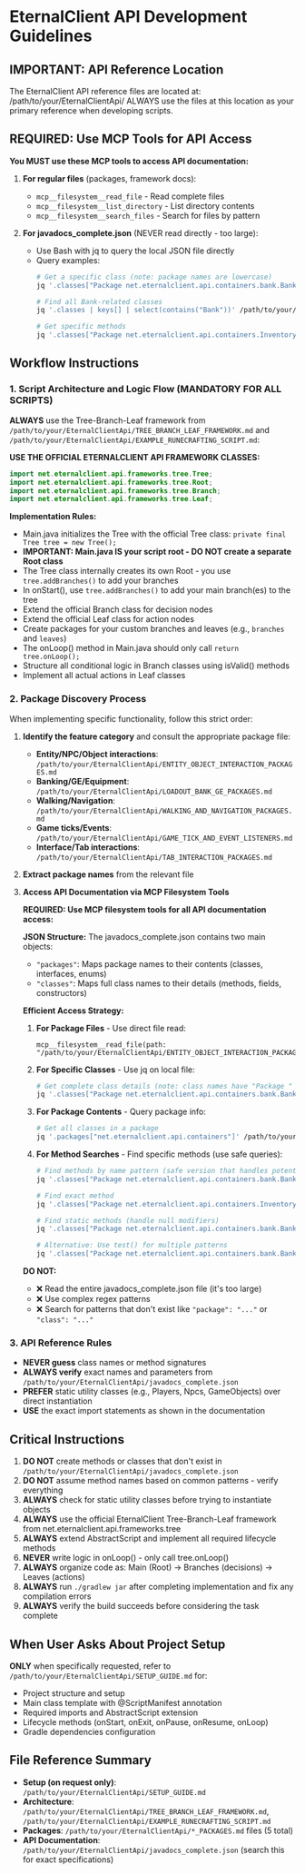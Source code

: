 # EternalClient API Development Guidelines

## IMPORTANT: API Reference Location
The EternalClient API reference files are located at: /path/to/your/EternalClientApi/
ALWAYS use the files at this location as your primary reference when developing scripts.

## REQUIRED: Use MCP Tools for API Access
**You MUST use these MCP tools to access API documentation:**

1. **For regular files** (packages, framework docs):
   - `mcp__filesystem__read_file` - Read complete files
   - `mcp__filesystem__list_directory` - List directory contents
   - `mcp__filesystem__search_files` - Search for files by pattern

2. **For javadocs_complete.json** (NEVER read directly - too large):
   - Use Bash with jq to query the local JSON file directly
   - Query examples:
     ```bash
     # Get a specific class (note: package names are lowercase)
     jq '.classes["Package net.eternalclient.api.containers.bank.Bank"]' /path/to/your/EternalClientApi/javadocs_complete.json
     
     # Find all Bank-related classes
     jq '.classes | keys[] | select(contains("Bank"))' /path/to/your/EternalClientApi/javadocs_complete.json
     
     # Get specific methods
     jq '.classes["Package net.eternalclient.api.containers.Inventory"].methods[] | select(.name == "count")' /path/to/your/EternalClientApi/javadocs_complete.json
     ```

## Workflow Instructions

### 1. Script Architecture and Logic Flow (MANDATORY FOR ALL SCRIPTS)
**ALWAYS** use the Tree-Branch-Leaf framework from `/path/to/your/EternalClientApi/TREE_BRANCH_LEAF_FRAMEWORK.md` and `/path/to/your/EternalClientApi/EXAMPLE_RUNECRAFTING_SCRIPT.md`:

**USE THE OFFICIAL ETERNALCLIENT API FRAMEWORK CLASSES:**
```java
import net.eternalclient.api.frameworks.tree.Tree;
import net.eternalclient.api.frameworks.tree.Root;
import net.eternalclient.api.frameworks.tree.Branch;
import net.eternalclient.api.frameworks.tree.Leaf;
```

**Implementation Rules:**
- Main.java initializes the Tree with the official Tree class: `private final Tree tree = new Tree();`
- **IMPORTANT: Main.java IS your script root - DO NOT create a separate Root class**
- The Tree class internally creates its own Root - you use `tree.addBranches()` to add your branches
- In onStart(), use `tree.addBranches()` to add your main branch(es) to the tree
- Extend the official Branch class for decision nodes
- Extend the official Leaf class for action nodes
- Create packages for your custom branches and leaves (e.g., `branches` and `leaves`)
- The onLoop() method in Main.java should only call `return tree.onLoop();`
- Structure all conditional logic in Branch classes using isValid() methods
- Implement all actual actions in Leaf classes

### 2. Package Discovery Process
When implementing specific functionality, follow this strict order:

1. **Identify the feature category** and consult the appropriate package file:
   - **Entity/NPC/Object interactions**: `/path/to/your/EternalClientApi/ENTITY_OBJECT_INTERACTION_PACKAGES.md`
   - **Banking/GE/Equipment**: `/path/to/your/EternalClientApi/LOADOUT_BANK_GE_PACKAGES.md`
   - **Walking/Navigation**: `/path/to/your/EternalClientApi/WALKING_AND_NAVIGATION_PACKAGES.md`
   - **Game ticks/Events**: `/path/to/your/EternalClientApi/GAME_TICK_AND_EVENT_LISTENERS.md`
   - **Interface/Tab interactions**: `/path/to/your/EternalClientApi/TAB_INTERACTION_PACKAGES.md`

2. **Extract package names** from the relevant file

3. **Access API Documentation via MCP Filesystem Tools**

   **REQUIRED: Use MCP filesystem tools for all API documentation access:**

   **JSON Structure:**
   The javadocs_complete.json contains two main objects:
   - `"packages"`: Maps package names to their contents (classes, interfaces, enums)
   - `"classes"`: Maps full class names to their details (methods, fields, constructors)

   **Efficient Access Strategy:**
   
   1. **For Package Files** - Use direct file read:
      ```
      mcp__filesystem__read_file(path: "/path/to/your/EternalClientApi/ENTITY_OBJECT_INTERACTION_PACKAGES.md")
      ```

   2. **For Specific Classes** - Use jq on local file:
      ```bash
      # Get complete class details (note: class names have "Package " prefix and lowercase package names)
      jq '.classes["Package net.eternalclient.api.containers.bank.Bank"]' /path/to/your/EternalClientApi/javadocs_complete.json
      ```

   3. **For Package Contents** - Query package info:
      ```bash
      # Get all classes in a package
      jq '.packages["net.eternalclient.api.containers"]' /path/to/your/EternalClientApi/javadocs_complete.json
      ```
      
   4. **For Method Searches** - Find specific methods (use safe queries):
      ```bash
      # Find methods by name pattern (safe version that handles potential issues)
      jq '.classes["Package net.eternalclient.api.containers.bank.Bank"].methods[]? | select(type == "object" and has("name")) | select(.name | contains("withdraw"))' /path/to/your/EternalClientApi/javadocs_complete.json
      
      # Find exact method
      jq '.classes["Package net.eternalclient.api.containers.Inventory"].methods[]? | select(type == "object" and has("name")) | select(.name == "count")' /path/to/your/EternalClientApi/javadocs_complete.json
      
      # Find static methods (handle null modifiers)
      jq '.classes["Package net.eternalclient.api.containers.bank.Bank"].methods[]? | select(type == "object" and has("modifiers")) | select(.modifiers // [] | contains(["static"]))' /path/to/your/EternalClientApi/javadocs_complete.json
      
      # Alternative: Use test() for multiple patterns
      jq '.classes["Package net.eternalclient.api.containers.bank.Bank"].methods[]? | select(type == "object" and has("name")) | select(.name | test("withdraw|close|deposit"))' /path/to/your/EternalClientApi/javadocs_complete.json
      ```
      

   **DO NOT:**
   - ❌ Read the entire javadocs_complete.json file (it's too large)
   - ❌ Use complex regex patterns
   - ❌ Search for patterns that don't exist like `"package": "..."` or `"class": "..."`

### 3. API Reference Rules
- **NEVER guess** class names or method signatures
- **ALWAYS verify** exact names and parameters from `/path/to/your/EternalClientApi/javadocs_complete.json`
- **PREFER** static utility classes (e.g., Players, Npcs, GameObjects) over direct instantiation
- **USE** the exact import statements as shown in the documentation

## Critical Instructions
1. **DO NOT** create methods or classes that don't exist in `/path/to/your/EternalClientApi/javadocs_complete.json`
2. **DO NOT** assume method names based on common patterns - verify everything
3. **ALWAYS** check for static utility classes before trying to instantiate objects
4. **ALWAYS** use the official EternalClient Tree-Branch-Leaf framework from net.eternalclient.api.frameworks.tree
5. **ALWAYS** extend AbstractScript and implement all required lifecycle methods
6. **NEVER** write logic in onLoop() - only call tree.onLoop()
7. **ALWAYS** organize code as: Main (Root) → Branches (decisions) → Leaves (actions)
8. **ALWAYS** run `./gradlew jar` after completing implementation and fix any compilation errors
9. **ALWAYS** verify the build succeeds before considering the task complete

## When User Asks About Project Setup
**ONLY** when specifically requested, refer to `/path/to/your/EternalClientApi/SETUP_GUIDE.md` for:
- Project structure and setup
- Main class template with @ScriptManifest annotation
- Required imports and AbstractScript extension
- Lifecycle methods (onStart, onExit, onPause, onResume, onLoop)
- Gradle dependencies configuration

## File Reference Summary
- **Setup (on request only)**: `/path/to/your/EternalClientApi/SETUP_GUIDE.md`
- **Architecture**: `/path/to/your/EternalClientApi/TREE_BRANCH_LEAF_FRAMEWORK.md`, `/path/to/your/EternalClientApi/EXAMPLE_RUNECRAFTING_SCRIPT.md`
- **Packages**: `/path/to/your/EternalClientApi/*_PACKAGES.md` files (5 total)
- **API Documentation**: `/path/to/your/EternalClientApi/javadocs_complete.json` (search this for exact specifications)